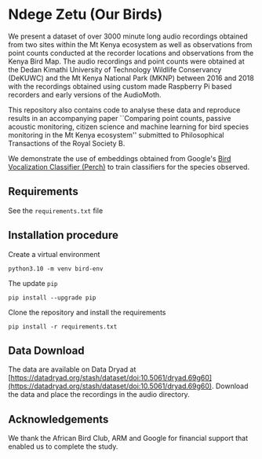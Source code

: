 # Ndege Zetu (Our Birds)

We present a dataset of over 3000 minute long audio recordings obtained from two sites within the Mt Kenya ecosystem as well as observations from point counts conducted at the recorder locations and observations from the Kenya Bird Map. The audio recordings and point counts were obtained at the Dedan Kimathi University of Technology Wildlife Conservancy (DeKUWC) and the Mt Kenya National Park (MKNP) between 2016 and 2018 with the recordings obtained using custom made Raspberry Pi based recorders and early versions of the AudioMoth. 

This repository also contains code to analyse these data and reproduce results in an accompanying paper ``Comparing point counts, passive acoustic monitoring, citizen science and machine learning for bird species monitoring in the Mt Kenya ecosystem''  submitted to Philosophical Transactions of the Royal Society B.

We demonstrate the use of embeddings obtained from Google's [Bird Vocalization Classifier (Perch)](https://www.kaggle.com/models/google/bird-vocalization-classifier) to train classifiers for the species observed.



## Requirements
See the `requirements.txt` file

## Installation procedure

Create a virtual environment

```
python3.10 -m venv bird-env
```

The update `pip`

```
pip install --upgrade pip
```
Clone the repository and install the requirements
```
pip install -r requirements.txt
```

## Data Download
The data are available on Data Dryad at [https://datadryad.org/stash/dataset/doi:10.5061/dryad.69g60](https://datadryad.org/stash/dataset/doi:10.5061/dryad.69g60). Download the data and place the recordings in the audio directory.


## Acknowledgements
We thank the African Bird Club, ARM and Google for financial support that enabled us to complete the study.